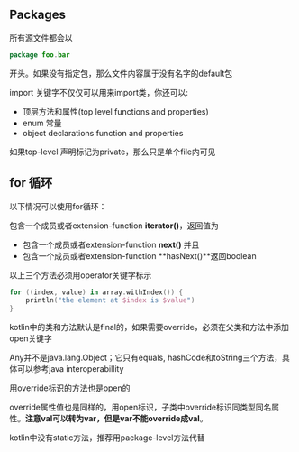 ## Packages

所有源文件都会以

```kotlin
package foo.bar
```

开头。如果没有指定包，那么文件内容属于没有名字的default包

import 关键字不仅仅可以用来import类，你还可以:

- 顶层方法和属性(top level functions and properties)
- enum 常量
- object declarations function and properties

如果top-level 声明标记为private，那么只是单个file内可见

## for 循环

以下情况可以使用for循环：

包含一个成员或者extension-function **iterator()**，返回值为

- 包含一个成员或者extension-function **next()** 并且
- 包含一个成员或者extension-function **hasNext()**返回boolean

以上三个方法必须用operator关键字标示

```kotlin
for ((index, value) in array.withIndex()) {
	println("the element at $index is $value")
}
```

kotlin中的类和方法默认是final的，如果需要override，必须在父类和方法中添加open关键字

Any并不是java.lang.Object；它只有equals, hashCode和toString三个方法，具体可以参考java interoperabillity

用override标识的方法也是open的

override属性值也是同样的，用open标识，子类中override标识同类型同名属性。**注意val可以转为var，但是var不能override成val**。

kotlin中没有static方法，推荐用package-level方法代替